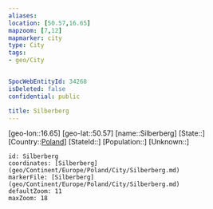 ```yaml
---
aliases: 
location: [50.57,16.65]
mapzoom: [7,12] 
mapmarker: city 
type: City
tags:
- geo/City


SpocWebEntityId: 34268
isDeleted: false
confidential: public

title: Silberberg
---
```

[geo-lon::16.65]
[geo-lat::50.57]
[name::Silberberg]
[State::]
[Country::[Poland](geo/Continent/Europe/Poland.md)]
[StateId::]
[Population::]
[Unknown::]


```leaflet
id: Silberberg
coordinates: [Silberberg](geo/Continent/Europe/Poland/City/Silberberg.md)
markerFile: [Silberberg](geo/Continent/Europe/Poland/City/Silberberg.md)
defaultZoom: 11 
maxZoom: 18
```


